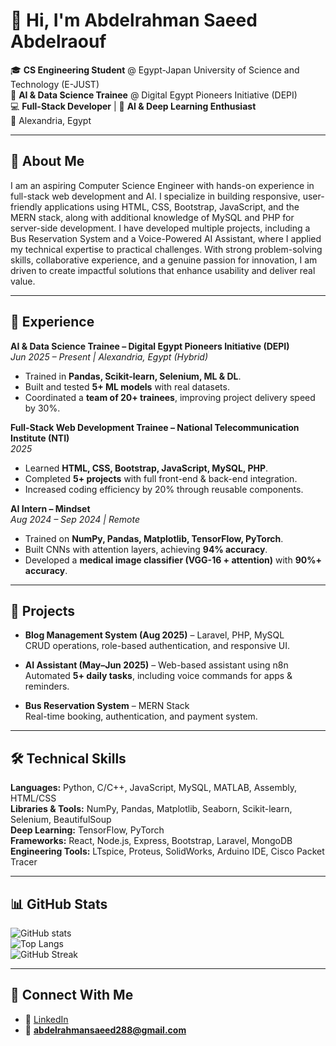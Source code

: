 # 👋 Hi, I'm Abdelrahman Saeed Abdelraouf  

🎓 **CS Engineering Student** @ Egypt-Japan University of Science and Technology (E-JUST)  
🚀 **AI & Data Science Trainee** @ Digital Egypt Pioneers Initiative (DEPI)  
💻 **Full-Stack Developer** | 🤖 **AI & Deep Learning Enthusiast**  
📍 Alexandria, Egypt  

---

## 📝 About Me  
I am an aspiring Computer Science Engineer with hands-on experience in full-stack web 
development and AI. I specialize in building responsive, user-friendly applications using HTML, 
CSS, Bootstrap, JavaScript, and the MERN stack, along with additional knowledge of MySQL 
and PHP for server-side development. 
I have developed multiple projects, including a Bus Reservation System and a Voice-Powered 
AI Assistant, where I applied my technical expertise to practical challenges. With strong 
problem-solving skills, collaborative experience, and a genuine passion for innovation, I am 
driven to create impactful solutions that enhance usability and deliver real value. 

---

## 💼 Experience  

**AI & Data Science Trainee – Digital Egypt Pioneers Initiative (DEPI)**  
*Jun 2025 – Present | Alexandria, Egypt (Hybrid)*  
- Trained in **Pandas, Scikit-learn, Selenium, ML & DL**.  
- Built and tested **5+ ML models** with real datasets.  
- Coordinated a **team of 20+ trainees**, improving project delivery speed by 30%.  

**Full-Stack Web Development Trainee – National Telecommunication Institute (NTI)**  
*2025*  
- Learned **HTML, CSS, Bootstrap, JavaScript, MySQL, PHP**.  
- Completed **5+ projects** with full front-end & back-end integration.  
- Increased coding efficiency by 20% through reusable components.  

**AI Intern – Mindset**  
*Aug 2024 – Sep 2024 | Remote*  
- Trained on **NumPy, Pandas, Matplotlib, TensorFlow, PyTorch**.  
- Built CNNs with attention layers, achieving **94% accuracy**.  
- Developed a **medical image classifier (VGG-16 + attention)** with **90%+ accuracy**.  

---

## 🚀 Projects  

- **Blog Management System (Aug 2025)** – Laravel, PHP, MySQL  
  CRUD operations, role-based authentication, and responsive UI.  

- **AI Assistant (May–Jun 2025)** – Web-based assistant using n8n  
  Automated **5+ daily tasks**, including voice commands for apps & reminders.  

- **Bus Reservation System** – MERN Stack  
  Real-time booking, authentication, and payment system.  

---

## 🛠️ Technical Skills  

**Languages:** Python, C/C++, JavaScript, MySQL, MATLAB, Assembly, HTML/CSS  
**Libraries & Tools:** NumPy, Pandas, Matplotlib, Seaborn, Scikit-learn, Selenium, BeautifulSoup  
**Deep Learning:** TensorFlow, PyTorch  
**Frameworks:** React, Node.js, Express, Bootstrap, Laravel, MongoDB  
**Engineering Tools:** LTspice, Proteus, SolidWorks, Arduino IDE, Cisco Packet Tracer  

---



## 📊 GitHub Stats  

![GitHub stats](https://github-readme-stats.vercel.app/api?username=Abdelrahmansa04&show_icons=true&theme=radical)  
![Top Langs](https://github-readme-stats.vercel.app/api/top-langs/?username=Abdelrahmansa04&layout=compact&theme=radical)  
![GitHub Streak](https://github-readme-streak-stats.herokuapp.com/?user=Abdelrahmansa04&theme=radical)  

---

## 🤝 Connect With Me  

- 💼 [LinkedIn](https://linkedin.com/in/abdelrahman-abdelraouf004)  
- 📧 **abdelrahmansaeed288@gmail.com**  
